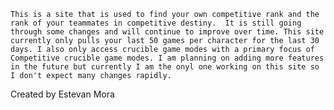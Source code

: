     This is a site that is used to find your own competitive rank and the rank of your teammates in competitive destiny.  It is still going through some changes and will continue to improve over time. This site currently only pulls your last 50 games per character for the last 30 days. I also only access crucible game modes with a primary focus of Competitive crucible game modes. I am planning on adding more features in the future but currently I am the onyl one working on this site so I don't expect many changes rapidly.

Created by Estevan Mora